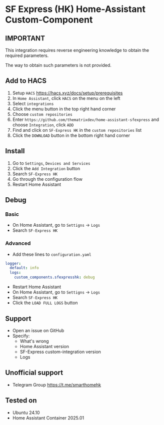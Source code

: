 # SF Express (HK) Home-Assistant Custom-Component

## IMPORTANT

This integration requires reverse engineering knowledge to obtain the required parameters.

The way to obtain such parameters is not provided.

## Add to HACS

1. Setup `HACS` https://hacs.xyz/docs/setup/prerequisites
2. In `Home Assistant`, click `HACS` on the menu on the left
3. Select `integrations`
4. Click the menu button in the top right hand corner
5. Choose `custom repositories`
6. Enter `https://github.com/thematrixdev/home-assistant-sfexpress` and choose `Integration`, click `ADD`
7. Find and click on `SF-Express HK` in the `custom repositories` list
8. Click the `DOWNLOAD` button in the bottom right hand corner

## Install

1. Go to `Settings`, `Devices and Services`
2. Click the `Add Integration` button
3. Search `SF-Express HK`
4. Go through the configuration flow
5. Restart Home Assistant

## Debug

### Basic

- On Home Assistant, go to `Settigns` -> `Logs`
- Search `SF-Express HK`

### Advanced

- Add these lines to `configuration.yaml`

```yaml
logger:
  default: info
  logs:
    custom_components.sfexpresshk: debug
```

- Restart Home Assistant
- On Home Assistant, go to `Settigns` -> `Logs`
- Search `SF-Express HK`
- Click the `LOAD FULL LOGS` button

## Support

- Open an issue on GitHub
- Specify:
    - What's wrong
    - Home Assistant version
    - SF-Express custom-integration version
    - Logs

## Unofficial support

- Telegram Group https://t.me/smarthomehk

## Tested on

- Ubuntu 24.10
- Home Assistant Container 2025.01
